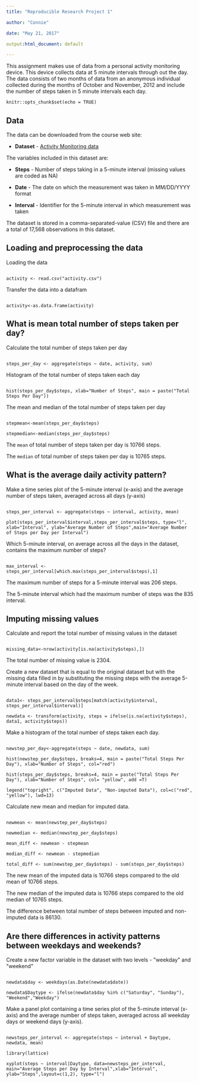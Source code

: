 ```yaml
---
title: "Reproducible Research Project 1"

author: "Connie"

date: "May 21, 2017"

output:html_document: default

---
```


This assignment makes use of data from a personal activity monitoring device. This device collects data at 5 minute intervals through out the day. The data consists of two months of data from an anonymous individual collected during the months of October and November, 2012 and include the number of steps taken in 5 minute intervals each day.

```{r setup, include=FALSE}
knitr::opts_chunk$set(echo = TRUE)
```

## Data

The data can be downloaded from the course web site: 

* **Dataset** - [Activity Monitoring data](http://rmarkdown.rstudio.com)

The variables included in this dataset are:

* **Steps** - Number of steps taking in a 5-minute interval (missing values are coded as NA)

* **Date** - The date on which the measurement was taken in MM/DD/YYYY format

* **Interval** - Identifier for the 5-minute interval in which measurement was taken

The dataset is stored in a comma-separated-value (CSV) file and there are a total of 17,568 observations in this dataset.

## Loading and preprocessing the data

Loading the data

```{r echo = TRUE, message = FALSE}

activity <- read.csv("activity.csv")

```

Transfer the data into a datafram

```{r echo = TRUE, message = FALSE}

activity<-as.data.frame(activity)

```

## What is mean total number of steps taken per day?

Calculate the total number of steps taken per day

```{r echo = TRUE, message = FALSE}

steps_per_day <- aggregate(steps ~ date, activity, sum)

```

Histogram of the total number of steps taken each day

```{r echo = TRUE, message = FALSE}

hist(steps_per_day$steps, xlab="Number of Steps", main = paste("Total Steps Per Day"))

```

The mean and median of the total number of steps taken per day

```{r echo = TRUE, message = FALSE}

stepmean<-mean(steps_per_day$steps)

stepmedian<-median(steps_per_day$steps)

```

The `mean` of total number of steps taken per day is 10766 steps.

The `median` of total number of steps taken per day is 10765 steps.


## What is the average daily activity pattern?

Make a time series plot of the 5-minute interval (x-axis) and the average number of steps taken, averaged across all days (y-axis)

```{r echo = TRUE, message = FALSE}

steps_per_interval <- aggregate(steps ~ interval, activity, mean)

plot(steps_per_interval$interval,steps_per_interval$steps, type="l", xlab="Interval", ylab="Average Number of Steps",main="Average Number of Steps per Day per Interval")

```

Which 5-minute interval, on average across all the days in the dataset, contains the maximum number of steps?

```{r echo = TRUE, message = FALSE}

max_interval <- steps_per_interval[which.max(steps_per_interval$steps),1]

```

The maximum number of steps for a 5-minute interval was 206 steps.

The 5-minute interval which had the maximum number of steps was the 835 interval.

## Imputing missing values

Calculate and report the total number of missing values in the dataset

```{r echo = TRUE, message = FALSE}

missing_data<-nrow(activity[is.na(activity$steps),])

```

The total number of missing value is 2304.

Create a new dataset that is equal to the original dataset but with the missing data filled in by substituting the missing steps with the average 5-minute interval based on the day of the week.

```{r echo = TRUE, message = FALSE}

data1<- steps_per_interval$steps[match(activity$interval, steps_per_interval$interval)]

newdata <- transform(activity, steps = ifelse(is.na(activity$steps), data1, activity$steps))

```
Make a histogram of the total number of steps taken each day.

```{r echo = TRUE, message = FALSE}

newstep_per_day<-aggregate(steps ~ date, newdata, sum)

hist(newstep_per_day$steps, breaks=4, main = paste("Total Steps Per Day"), xlab="Number of Steps", col="red")

hist(steps_per_day$steps, breaks=4, main = paste("Total Steps Per Day"), xlab="Number of Steps", col= "yellow", add =T)

legend("topright", c("Imputed Data", "Non-imputed Data"), col=c("red", "yellow"), lwd=13)

```

Calculate new mean and median for imputed data.

```{r echo = TRUE, message = FALSE}

newmean <- mean(newstep_per_day$steps)

newmedian <- median(newstep_per_day$steps)

mean_diff <- newmean - stepmean

median_diff <- newmean - stepmedian

total_diff <- sum(newstep_per_day$steps) - sum(steps_per_day$steps)

```
The new mean of the imputed data is 10766 steps compared to the old mean of 10766 steps. 

The new median of the imputed data is 10766 steps compared to the old median of 10765 steps. 

The difference between total number of steps between imputed and non-imputed data is 86130.


## Are there differences in activity patterns between weekdays and weekends?

Create a new factor variable in the dataset with two levels - "weekday" and "weekend"

```{r echo = TRUE, message = FALSE}

newdata$day <- weekdays(as.Date(newdata$date))

newdata$Daytype <- ifelse(newdata$day %in% c("Saturday", "Sunday"), "Weekend","Weekday")

```
Make a panel plot containing a time series plot of the 5-minute interval (x-axis) and the average number of steps taken, averaged across all weekday days or weekend days (y-axis).

```{r echo = TRUE, message = FALSE}

newsteps_per_interval <- aggregate(steps ~ interval + Daytype, newdata, mean)

library(lattice) 

xyplot(steps ~ interval|Daytype, data=newsteps_per_interval, main="Average Steps per Day by Interval",xlab="Interval", ylab="Steps",layout=c(1,2), type="l")

